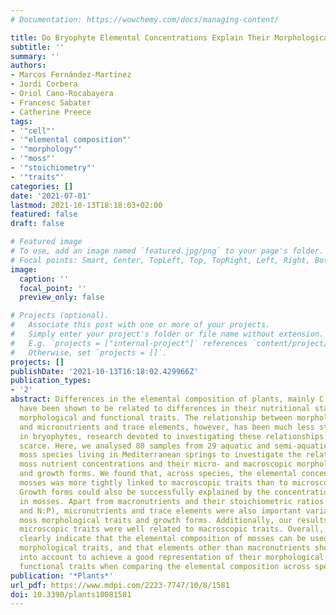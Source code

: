 ```yaml
---
# Documentation: https://wowchemy.com/docs/managing-content/

title: Do Bryophyte Elemental Concentrations Explain Their Morphological Traits?
subtitle: ''
summary: ''
authors:
- Marcos Fernández-Martínez
- Jordi Corbera
- Oriol Cano-Rocabayera
- Francesc Sabater
- Catherine Preece
tags:
- '"cell"'
- '"elemental composition"'
- '"morphology"'
- '"moss"'
- '"stoichiometry"'
- '"traits"'
categories: []
date: '2021-07-01'
lastmod: 2021-10-13T18:18:03+02:00
featured: false
draft: false

# Featured image
# To use, add an image named `featured.jpg/png` to your page's folder.
# Focal points: Smart, Center, TopLeft, Top, TopRight, Left, Right, BottomLeft, Bottom, BottomRight.
image:
  caption: ''
  focal_point: ''
  preview_only: false

# Projects (optional).
#   Associate this post with one or more of your projects.
#   Simply enter your project's folder or file name without extension.
#   E.g. `projects = ["internal-project"]` references `content/project/deep-learning/index.md`.
#   Otherwise, set `projects = []`.
projects: []
publishDate: '2021-10-13T16:18:02.429966Z'
publication_types:
- '2'
abstract: Differences in the elemental composition of plants, mainly C, N, and P,
  have been shown to be related to differences in their nutritional status, and their
  morphological and functional traits. The relationship between morphological traits
  and micronutrients and trace elements, however, has been much less studied. Additionally,
  in bryophytes, research devoted to investigating these relationships is still very
  scarce. Here, we analysed 80 samples from 29 aquatic and semi-aquatic (hygrophytic)
  moss species living in Mediterranean springs to investigate the relationship between
  moss nutrient concentrations and their micro- and macroscopic morphological traits
  and growth forms. We found that, across species, the elemental concentration of
  mosses was more tightly linked to macroscopic traits than to microscopic traits.
  Growth forms could also be successfully explained by the concentration of elements
  in mosses. Apart from macronutrients and their stoichiometric ratios (C:N, C:P,
  and N:P), micronutrients and trace elements were also important variables predicting
  moss morphological traits and growth forms. Additionally, our results showed that
  microscopic traits were well related to macroscopic traits. Overall, our results
  clearly indicate that the elemental composition of mosses can be used to infer their
  morphological traits, and that elements other than macronutrients should be taken
  into account to achieve a good representation of their morphological and, potentially,
  functional traits when comparing the elemental composition across species.
publication: '*Plants*'
url_pdf: https://www.mdpi.com/2223-7747/10/8/1581
doi: 10.3390/plants10081581
---
```

